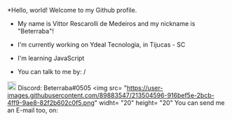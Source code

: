 *Hello, world! Welcome to my Github profile.
* My name is Vittor Rescarolli de Medeiros and my nickname is "Beterraba"!

* I'm currently working on Ydeal Tecnologia, in Tijucas - SC 

* I'm learning JavaScript

* You can talk to me by:  / 

<img src= "https://user-images.githubusercontent.com/89883547/213500904-fd15710a-d244-4fc6-9128-b0c6d1fced50.png" width= "20" height= "20"/> Discord: Beterraba#0505
<img src= "https://user-images.githubusercontent.com/89883547/213504596-916bef5e-2bcb-4ff9-9ae8-82f2b602c0f5.png" widht= "20" height= "20" You can send me an E-mail too, on: <a href = "mailto:vittorrmedeiros@icloud.com vittorrmedeiros@icloud.com">
